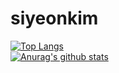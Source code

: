 # siyeonkim
[![Top Langs](https://github-readme-stats.vercel.app/api/top-langs/?username=pennya6)](https://github.com/anuraghazra/github-readme-stats)   
[![Anurag's github stats](https://github-readme-stats.vercel.app/api?username=pennya6)](https://github.com/anuraghazra/github-readme-stats)
